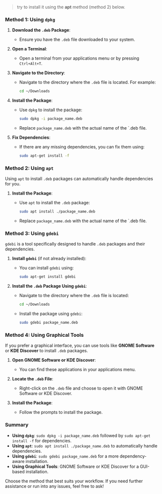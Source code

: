 >try to install it using the **apt** method (method 2) below.

### Method 1: Using `dpkg`

1. **Download the `.deb` Package**:
   - Ensure you have the `.deb` file downloaded to your system.

2. **Open a Terminal**:
   - Open a terminal from your applications menu or by pressing `Ctrl+Alt+T`.

3. **Navigate to the Directory**:
   - Navigate to the directory where the `.deb` file is located. For example:
     ```sh
     cd ~/Downloads
     ```

4. **Install the Package**:
   - Use `dpkg` to install the package:
     ```sh
     sudo dpkg -i package_name.deb
     ```
   - Replace `package_name.deb` with the actual name of the `.deb file.

5. **Fix Dependencies**:
   - If there are any missing dependencies, you can fix them using:
     ```sh
     sudo apt-get install -f
     ```

### Method 2: Using `apt`

Using `apt` to install `.deb` packages can automatically handle dependencies for you.

1. **Install the Package**:
   - Use `apt` to install the `.deb` package:
     ```sh
     sudo apt install ./package_name.deb
     ```

   - Replace `package_name.deb` with the actual name of the `.deb file.

### Method 3: Using `gdebi`

`gdebi` is a tool specifically designed to handle `.deb` packages and their dependencies.

1. **Install `gdebi`** (if not already installed):
   - You can install `gdebi` using:
     ```sh
     sudo apt-get install gdebi
     ```

2. **Install the `.deb` Package Using `gdebi`**:
   - Navigate to the directory where the `.deb` file is located:
     ```sh
     cd ~/Downloads
     ```
   - Install the package using `gdebi`:
     ```sh
     sudo gdebi package_name.deb
     ```

### Method 4: Using Graphical Tools

If you prefer a graphical interface, you can use tools like **GNOME Software** or **KDE Discover** to install `.deb` packages.

1. **Open GNOME Software or KDE Discover**:
   - You can find these applications in your applications menu.

2. **Locate the `.deb` File**:
   - Right-click on the `.deb` file and choose to open it with GNOME Software or KDE Discover.

3. **Install the Package**:
   - Follow the prompts to install the package.

### Summary

- **Using `dpkg`**: `sudo dpkg -i package_name.deb` followed by `sudo apt-get install -f` for dependencies.
- **Using `apt`**: `sudo apt install ./package_name.deb` to automatically handle dependencies.
- **Using `gdebi`**: `sudo gdebi package_name.deb` for a more dependency-aware installation.
- **Using Graphical Tools**: GNOME Software or KDE Discover for a GUI-based installation.

Choose the method that best suits your workflow. If you need further assistance or run into any issues, feel free to ask!